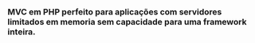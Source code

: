 <h3>MVC em PHP perfeito para aplicações com servidores limitados em memoria sem capacidade para uma framework inteira.</h3>
